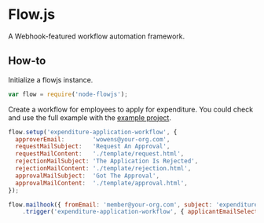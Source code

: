 # Flow.js
A Webhook-featured workflow automation framework.

## How-to
Initialize a flowjs instance.
```js
var flow = require('node-flowjs');
```

Create a workflow for employees to apply for expenditure. You could check and use the full example with the [example project][flowjs-example].
```js
flow.setup('expenditure-application-workflow', {
  approverEmail:        'wowens@your-org.com',
  requestMailSubject:   'Request An Approval',
  requestMailContent:   './template/request.html',
  rejectionMailSubject: 'The Application Is Rejected',
  rejectionMailContent: './template/rejection.html',
  approvalMailSubject:  'Got The Approval',
  approvalMailContent:  './template/approval.html',
});

flow.mailhook({ fromEmail: 'member@your-org.com', subject: 'expenditure-application-workflow', })
    .trigger('expenditure-application-workflow', { applicantEmailSelector: 'table tr:first-child td:last-child' });
```

[flowjs-example]: https://github.com/evanxd/flowjs-example
